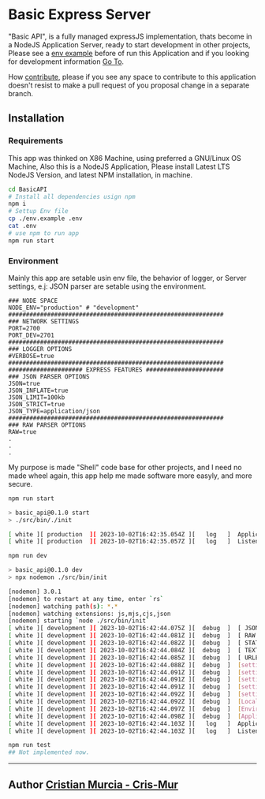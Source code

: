 # Basic Express Server

"Basic API", is a fully managed expressJS implementation, thats become in a 
NodeJS Application Server, ready to start development in other projects, Please
see a [env example](./env.example) before of run this Application and if you 
looking for development information [Go To](./src/).

How [contribute](./CONTRIBUTE), please if you see any space to contribute to 
this application doesn't resist to make a pull request of you proposal change 
in a separate branch.

## Installation

### Requirements

This app was thinked on X86 Machine, using preferred a GNU/Linux OS Machine, 
Also this is a NodeJS Application, Please install Latest LTS NodeJS Version, 
and latest NPM installation, in machine.

```bash
cd BasicAPI
# Install all dependencies usign npm
npm i
# Settup Env file
cp ./env.example .env
cat .env
# use npm to run app
npm run start
```
### Environment
Mainly this app are setable usin env file, the behavior of logger, or Server
settings, e.j: JSON parser are setable using the environment.

```Env
### NODE SPACE
NODE_ENV="production" # "development"
#############################################################
### NETWORK SETTINGS
PORT=2700
PORT_DEV=2701
#############################################################
### LOGGER OPTIONS
#VERBOSE=true
#############################################################
##################### EXPRESS FEATURES ######################
### JSON PARSER OPTIONS
JSON=true
JSON_INFLATE=true
JSON_LIMIT=100kb
JSON_STRICT=true
JSON_TYPE=application/json
#############################################################
### RAW PARSER OPTIONS
RAW=true
.
.
.
```

My purpose is made "Shell" code base for other projects, and I need no made
wheel again, this app help me made software more easyly, and more secure.

```bash
npm run start

> basic_api@0.1.0 start
> ./src/bin/./init

[ white ][ production  ][ 2023-10-02T16:42:35.054Z ][   log   ]  Application process id: 16353
[ white ][ production  ][ 2023-10-02T16:42:35.057Z ][   log   ]  Listening on port 2700 http://localhost:2700

npm run dev

> basic_api@0.1.0 dev
> npx nodemon ./src/bin/init

[nodemon] 3.0.1
[nodemon] to restart at any time, enter `rs`
[nodemon] watching path(s): *.*
[nodemon] watching extensions: js,mjs,cjs,json
[nodemon] starting `node ./src/bin/init`
[ white ][ development ][ 2023-10-02T16:42:44.075Z ][  debug  ]  [ JSON OPTIONS ] {"inflate":true,"limit":"100kb","strict":true,"type":"application/json","reviver":null}
[ white ][ development ][ 2023-10-02T16:42:44.081Z ][  debug  ]  [ RAW OPTIONS ] {"inflate":true,"limit":"100kb","type":"application/octet-stream"}
[ white ][ development ][ 2023-10-02T16:42:44.082Z ][  debug  ]  [ STATIC OPTIONS ] {"dotfiles":"ignore","etag":true,"extensions":[],"fallthrough":true,"immutable":false,"index":"index.html","lastModified":true,"maxAge":0,"redirect":true}
[ white ][ development ][ 2023-10-02T16:42:44.084Z ][  debug  ]  [ TEXT OPTIONS ] {"defaultCharset":"utf-8","inflate":true,"limit":"100kb","type":"text/plain"}
[ white ][ development ][ 2023-10-02T16:42:44.085Z ][  debug  ]  [ URLENCODED OPTIONS ] {"extended":true,"inflate":true,"limit":"100kb","parameterLimit":100,"type":"application/x-www-form-urlencoded"}
[ white ][ development ][ 2023-10-02T16:42:44.088Z ][  debug  ]  [settings] _json [Function: jsonParser]
[ white ][ development ][ 2023-10-02T16:42:44.091Z ][  debug  ]  [settings] _raw [Function: rawParser]
[ white ][ development ][ 2023-10-02T16:42:44.091Z ][  debug  ]  [settings] _static [Function: serveStatic]
[ white ][ development ][ 2023-10-02T16:42:44.091Z ][  debug  ]  [settings] _text [Function: textParser]
[ white ][ development ][ 2023-10-02T16:42:44.092Z ][  debug  ]  [settings] _urlencoded [Function: urlencodedParser]
[ white ][ development ][ 2023-10-02T16:42:44.092Z ][  debug  ]  [Locals] { KEY: 'VALUE', LOCAL_KEY_STR: 'LOCAL_VALUE_STR' }
[ white ][ development ][ 2023-10-02T16:42:44.097Z ][  debug  ]  [Environment] development
[ white ][ development ][ 2023-10-02T16:42:44.098Z ][  debug  ]  [Application] /
[ white ][ development ][ 2023-10-02T16:42:44.103Z ][   log   ]  Application process id: 16435
[ white ][ development ][ 2023-10-02T16:42:44.103Z ][   log   ]  Listening on port 2701 http://localhost:2701

npm run test
## Not implemented now.
```

---

## Author [Cristian Murcia - Cris-Mur](https:github.com/cris-mur)
